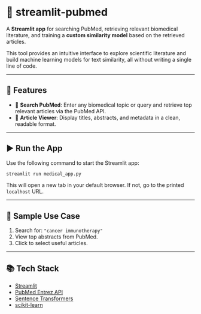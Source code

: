 # 🔬 streamlit-pubmed

A **Streamlit app** for searching PubMed, retrieving relevant biomedical literature, and training a **custom similarity model** based on the retrieved articles.

This tool provides an intuitive interface to explore scientific literature and build machine learning models for text similarity, all without writing a single line of code.

---

## 🚀 Features

* 🔎 **Search PubMed**: Enter any biomedical topic or query and retrieve top relevant articles via the PubMed API.
* 📑 **Article Viewer**: Display titles, abstracts, and metadata in a clean, readable format.
---

## ▶️ Run the App

Use the following command to start the Streamlit app:

```bash
streamlit run medical_app.py
```

This will open a new tab in your default browser. If not, go to the printed `localhost` URL.

---

## 🧪 Sample Use Case

1. Search for: `"cancer immunotherapy"`
2. View top abstracts from PubMed.
3. Click to select useful articles.

---

## 📚 Tech Stack

* [Streamlit](https://streamlit.io/)
* [PubMed Entrez API](https://www.ncbi.nlm.nih.gov/home/develop/api/)
* [Sentence Transformers](https://www.sbert.net/)
* [scikit-learn](https://scikit-learn.org/)
